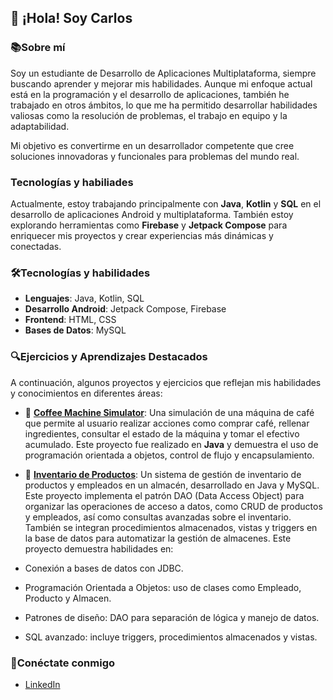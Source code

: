 ## 👋 ¡Hola! Soy Carlos

### 📚Sobre mí
Soy un estudiante de Desarrollo de Aplicaciones Multiplataforma, siempre buscando aprender y mejorar mis habilidades. Aunque mi enfoque actual está en la programación y el desarrollo de aplicaciones, también he trabajado en otros ámbitos, lo que me ha permitido desarrollar habilidades valiosas como la resolución de problemas, el trabajo en equipo y la adaptabilidad.

Mi objetivo es convertirme en un desarrollador competente que cree soluciones innovadoras y funcionales para problemas del mundo real.

### Tecnologías y habiliades
Actualmente, estoy trabajando principalmente con **Java**, **Kotlin** y **SQL** en el desarrollo de aplicaciones Android y multiplataforma. También estoy explorando herramientas como **Firebase** y **Jetpack Compose** para enriquecer mis proyectos y crear experiencias más dinámicas y conectadas.

### 🛠️Tecnologías y habilidades
- **Lenguajes**: Java, Kotlin, SQL
- **Desarrollo Android**: Jetpack Compose, Firebase
- **Frontend**: HTML, CSS
- **Bases de Datos**: MySQL

### 🔍Ejercicios y Aprendizajes Destacados
A continuación, algunos proyectos y ejercicios que reflejan mis habilidades y conocimientos en diferentes áreas:

- 📂 [**Coffee Machine Simulator**](https://github.com/carlosDAM2905/CoffeeMachine.git): Una simulación de una máquina de café que permite al usuario realizar acciones como comprar café, rellenar ingredientes, consultar el estado de la máquina y tomar el efectivo acumulado. Este proyecto fue realizado en **Java** y demuestra el uso de programación orientada a objetos, control de flujo y encapsulamiento.

- 📂 [**Inventario de Productos**](https://github.com/carlosDAM2905/gestion-almacen.git): Un sistema de gestión de inventario de productos y empleados en un almacén, desarrollado en Java y MySQL. Este proyecto implementa el patrón DAO (Data Access Object) para organizar las operaciones de acceso a datos, como CRUD de productos y empleados, así como consultas avanzadas sobre el inventario. También se integran procedimientos almacenados, vistas y triggers en la base de datos para automatizar la gestión de almacenes. Este proyecto demuestra habilidades en:
- Conexión a bases de datos con JDBC.
- Programación Orientada a Objetos: uso de clases como Empleado, Producto y Almacen.
- Patrones de diseño: DAO para separación de lógica y manejo de datos.
- SQL avanzado: incluye triggers, procedimientos almacenados y vistas.

### 🔗Conéctate conmigo
- [LinkedIn](https://www.linkedin.com/in/carlos-gómez-sánchez-44166132a)


  


<!--
**carlosDAM2905/carlosDAM2905** is a ✨ _special_ ✨ repository because its `README.md` (this file) appears on your GitHub profile.

Here are some ideas to get you started:

- 🔭 I’m currently working on ...
- 🌱 I’m currently learning ...
- 👯 I’m looking to collaborate on ...
- 🤔 I’m looking for help with ...
- 💬 Ask me about ...
- 📫 How to reach me: ...
- 😄 Pronouns: ...
- ⚡ Fun fact: ...
-->
